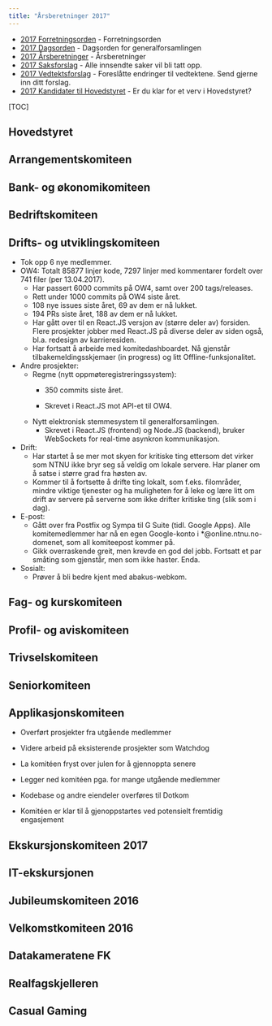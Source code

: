 ```yaml
---
title: "Årsberetninger 2017"
---
```


* [2017 Forretningsorden](/wiki/online/generalforsamlingen/2017/forretningsorden) - Forretningsorden
* [2017 Dagsorden](/wiki/online/generalforsamlingen/2017/dagsorden) - Dagsorden for generalforsamlingen
* [2017 Årsberetninger](/wiki/online/generalforsamlingen/2017/aarsberetninger) - Årsberetninger
* [2017 Saksforslag](/wiki/online/generalforsamlingen/2017/saksforslag) - Alle innsendte saker vil bli tatt opp.
* [2017 Vedtektsforslag](/wiki/online/generalforsamlingen/2017/vedtekstforslag) - Foreslåtte endringer til vedtektene. Send gjerne inn ditt forslag.
* [2017 Kandidater til Hovedstyret](/wiki/online/generalforsamlingen/2017/valg) - Er du klar for et verv i Hovedstyret?

[TOC]

## Hovedstyret

## Arrangementskomiteen

## Bank- og økonomikomiteen

## Bedriftskomiteen

## Drifts- og utviklingskomiteen

- Tok opp 6 nye medlemmer.
- OW4: Totalt 85877 linjer kode, 7297 linjer med kommentarer fordelt over 741 filer (per 13.04.2017).
    - Har passert 6000 commits på OW4, samt over 200 tags/releases.
    - Rett under 1000 commits på OW4 siste året.
    - 108 nye issues siste året, 69 av dem er nå lukket.
    - 194 PRs siste året, 188 av dem er nå lukket.
    - Har gått over til en React.JS versjon av (større deler av) forsiden. Flere prosjekter jobber med React.JS på diverse deler av siden også, bl.a. redesign av karrieresiden.
    - Har fortsatt å arbeide med komitedashboardet. Nå gjenstår tilbakemeldingsskjemaer (in progress) og litt Offline-funksjonalitet.
- Andre prosjekter:
    - Regme (nytt oppmøteregistreringssystem):
        - 350 commits siste året.

        - Skrevet i React.JS mot API-et til OW4.
    - Nytt elektronisk stemmesystem til generalforsamlingen.
        - Skrevet i React.JS (frontend) og Node.JS (backend), bruker WebSockets for real-time asynkron kommunikasjon.
- Drift:
    - Har startet å se mer mot skyen for kritiske ting ettersom det virker som NTNU ikke bryr seg så veldig om lokale servere. Har planer om å satse i større grad fra høsten av.
    - Kommer til å fortsette å drifte ting lokalt, som f.eks. filområder, mindre viktige tjenester og ha muligheten for å leke og lære litt om drift av servere på serverne som ikke drifter kritiske ting (slik som i dag).
- E-post:
    - Gått over fra Postfix og Sympa til G Suite (tidl. Google Apps). Alle komitemedlemmer har nå en egen Google-konto i *@online.ntnu.no-domenet, som all komiteepost kommer på.
    - Gikk overraskende greit, men krevde en god del jobb. Fortsatt et par småting som gjenstår, men som ikke haster. Enda.
- Sosialt:
    - Prøver å bli bedre kjent med abakus-webkom.

## Fag- og kurskomiteen

## Profil- og aviskomiteen

## Trivselskomiteen

## Seniorkomiteen

## Applikasjonskomiteen

* Overført prosjekter fra utgående medlemmer

* Videre arbeid på eksisterende prosjekter som Watchdog

* La komitéen fryst over julen for å gjennoppta senere

* Legger ned komitéen pga. for mange utgående medlemmer

* Kodebase og andre eiendeler overføres til Dotkom

* Komitéen er klar til å gjenoppstartes ved potensielt fremtidig engasjement

## Ekskursjonskomiteen 2017

## IT-ekskursjonen

## Jubileumskomiteen 2016

## Velkomstkomiteen 2016

## Datakameratene FK

## Realfagskjelleren

## Casual Gaming